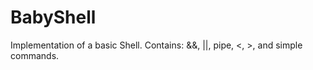 # BabyShell
Implementation of a basic Shell. Contains: &amp;&amp;, ||, pipe, &lt;, >, and simple commands.
